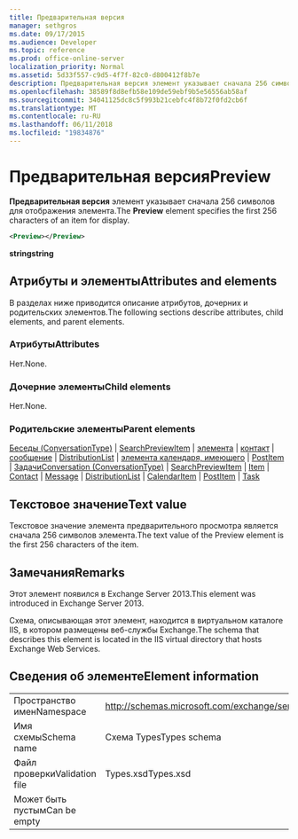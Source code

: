 ```yaml
---
title: Предварительная версия
manager: sethgros
ms.date: 09/17/2015
ms.audience: Developer
ms.topic: reference
ms.prod: office-online-server
localization_priority: Normal
ms.assetid: 5d33f557-c9d5-4f7f-82c0-d800412f8b7e
description: Предварительная версия элемент указывает сначала 256 символов для отображения элемента.
ms.openlocfilehash: 38589f8d8efb58e109de59ebf9b5e56556ab58af
ms.sourcegitcommit: 34041125dc8c5f993b21cebfc4f8b72f0fd2cb6f
ms.translationtype: MT
ms.contentlocale: ru-RU
ms.lasthandoff: 06/11/2018
ms.locfileid: "19834876"
---
```

# <a name="preview"></a><span data-ttu-id="89953-103">Предварительная версия</span><span class="sxs-lookup"><span data-stu-id="89953-103">Preview</span></span>

<span data-ttu-id="89953-104">**Предварительная версия** элемент указывает сначала 256 символов для отображения элемента.</span><span class="sxs-lookup"><span data-stu-id="89953-104">The **Preview** element specifies the first 256 characters of an item for display.</span></span> 
  
```XML
<Preview></Preview>
```

 <span data-ttu-id="89953-105">**string**</span><span class="sxs-lookup"><span data-stu-id="89953-105">**string**</span></span>
## <a name="attributes-and-elements"></a><span data-ttu-id="89953-106">Атрибуты и элементы</span><span class="sxs-lookup"><span data-stu-id="89953-106">Attributes and elements</span></span>

<span data-ttu-id="89953-107">В разделах ниже приводится описание атрибутов, дочерних и родительских элементов.</span><span class="sxs-lookup"><span data-stu-id="89953-107">The following sections describe attributes, child elements, and parent elements.</span></span>
  
### <a name="attributes"></a><span data-ttu-id="89953-108">Атрибуты</span><span class="sxs-lookup"><span data-stu-id="89953-108">Attributes</span></span>

<span data-ttu-id="89953-109">Нет.</span><span class="sxs-lookup"><span data-stu-id="89953-109">None.</span></span>
  
### <a name="child-elements"></a><span data-ttu-id="89953-110">Дочерние элементы</span><span class="sxs-lookup"><span data-stu-id="89953-110">Child elements</span></span>

<span data-ttu-id="89953-111">Нет.</span><span class="sxs-lookup"><span data-stu-id="89953-111">None.</span></span>
  
### <a name="parent-elements"></a><span data-ttu-id="89953-112">Родительские элементы</span><span class="sxs-lookup"><span data-stu-id="89953-112">Parent elements</span></span>

<span data-ttu-id="89953-113">[Беседы (ConversationType)](conversation-conversationtype.md) | [SearchPreviewItem](searchpreviewitem.md) | [элемента](item.md) | [контакт](contact.md) | [сообщение](message-ex15websvcsotherref.md) | [DistributionList](distributionlist.md) | [элемента календаря, имеющего](calendaritem.md)  |  [PostItem](postitem.md)  |  [Задачи](task.md)</span><span class="sxs-lookup"><span data-stu-id="89953-113">[Conversation (ConversationType)](conversation-conversationtype.md) | [SearchPreviewItem](searchpreviewitem.md) | [Item](item.md) | [Contact](contact.md) | [Message](message-ex15websvcsotherref.md) | [DistributionList](distributionlist.md) | [CalendarItem](calendaritem.md) | [PostItem](postitem.md) | [Task](task.md)</span></span>
  
## <a name="text-value"></a><span data-ttu-id="89953-114">Текстовое значение</span><span class="sxs-lookup"><span data-stu-id="89953-114">Text value</span></span>

<span data-ttu-id="89953-115">Текстовое значение элемента предварительного просмотра является сначала 256 символов элемента.</span><span class="sxs-lookup"><span data-stu-id="89953-115">The text value of the Preview element is the first 256 characters of the item.</span></span>
  
## <a name="remarks"></a><span data-ttu-id="89953-116">Замечания</span><span class="sxs-lookup"><span data-stu-id="89953-116">Remarks</span></span>

<span data-ttu-id="89953-117">Этот элемент появился в Exchange Server 2013.</span><span class="sxs-lookup"><span data-stu-id="89953-117">This element was introduced in Exchange Server 2013.</span></span>
  
<span data-ttu-id="89953-118">Схема, описывающая этот элемент, находится в виртуальном каталоге IIS, в котором размещены веб-службы Exchange.</span><span class="sxs-lookup"><span data-stu-id="89953-118">The schema that describes this element is located in the IIS virtual directory that hosts Exchange Web Services.</span></span>
  
## <a name="element-information"></a><span data-ttu-id="89953-119">Сведения об элементе</span><span class="sxs-lookup"><span data-stu-id="89953-119">Element information</span></span>

|||
|:-----|:-----|
|<span data-ttu-id="89953-120">Пространство имен</span><span class="sxs-lookup"><span data-stu-id="89953-120">Namespace</span></span>  <br/> |http://schemas.microsoft.com/exchange/services/2006/types  <br/> |
|<span data-ttu-id="89953-121">Имя схемы</span><span class="sxs-lookup"><span data-stu-id="89953-121">Schema name</span></span>  <br/> |<span data-ttu-id="89953-122">Схема Types</span><span class="sxs-lookup"><span data-stu-id="89953-122">Types schema</span></span>  <br/> |
|<span data-ttu-id="89953-123">Файл проверки</span><span class="sxs-lookup"><span data-stu-id="89953-123">Validation file</span></span>  <br/> |<span data-ttu-id="89953-124">Types.xsd</span><span class="sxs-lookup"><span data-stu-id="89953-124">Types.xsd</span></span>  <br/> |
|<span data-ttu-id="89953-125">Может быть пустым</span><span class="sxs-lookup"><span data-stu-id="89953-125">Can be empty</span></span>  <br/> ||
   

